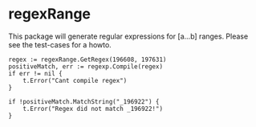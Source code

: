 # regexRange
This package will generate regular expressions for [a...b] ranges. Please see the test-cases for a howto.

	regex := regexRange.GetRegex(196608, 197631)
	positiveMatch, err := regexp.Compile(regex)
	if err != nil {
		t.Error("Cant compile regex")
	}

	if !positiveMatch.MatchString("_196922") {
		t.Error("Regex did not match _196922!")
	} 
